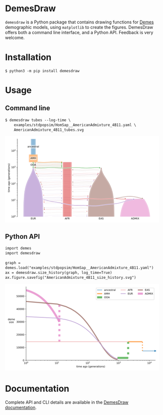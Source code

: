 # DemesDraw

`demesdraw` is a Python package that contains drawing functions for
[Demes](https://popsim-consortium.github.io/demes-spec-docs/main/)
demographic models, using `matplotlib` to create the figures.
DemesDraw offers both a command line interface, and a Python API.
Feedback is very welcome.


# Installation

```
$ python3 -m pip install demesdraw
```

# Usage

## Command line

```
$ demesdraw tubes --log-time \
	examples/stdpopsim/HomSap__AmericanAdmixture_4B11.yaml \
	AmericanAdmixture_4B11_tubes.svg
```

![stdpopsim/AmericanAdmixture_4B11 as tubes](docs/_static/AmericanAdmixture_4B11_tubes.svg)

## Python API

```
import demes
import demesdraw

graph = demes.load("examples/stdpopsim/HomSap__AmericanAdmixture_4B11.yaml")
ax = demesdraw.size_history(graph, log_time=True)
ax.figure.savefig("AmericanAdmixture_4B11_size_history.svg")
```

![stdpopsim/AmericanAdmixture_4B11 size history](docs/_static/AmericanAdmixture_4B11_size_history.svg)

# Documentation

Complete API and CLI details are available in the 
[DemesDraw documentation](https://grahamgower.github.io/demesdraw).
